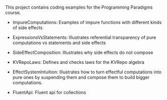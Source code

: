 This project contains coding examples for the Programming Paradigms course. 

- ImpureComputations: Examples of impure functions with different kinds of side effects

- ExpressionsVsStatements: Illustrates referential transparency of pure computations vs 
                           statements and side effects

- SideEffectComposition: Illustrates why side effects do not compose

- KVRepoLaws: Defines and checks laws for the KVRepo algebra

- EffectSystemIntuition: Illustrates how to turn effectful computations into pure ones by suspending
                         them and compose them to build bigger computations.

- FluentApi: Fluent api for collections